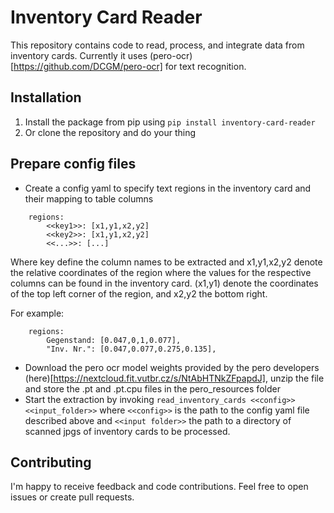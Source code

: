 # Inventory Card Reader
This repository contains code to read, process, and integrate data from inventory cards. Currently it uses (pero-ocr)[https://github.com/DCGM/pero-ocr] for text recognition. 

## Installation
1. Install the package from pip using `pip install inventory-card-reader`
2. Or clone the repository and do your thing

## Prepare config files
- Create a config yaml to specify text regions in the inventory card and their mapping to table columns
```
    regions: 
        <<key1>>: [x1,y1,x2,y2]
        <<key2>>: [x1,y1,x2,y2]
        <<...>>: [...]
```
Where key define the column names to be extracted and x1,y1,x2,y2 denote the relative coordinates of the region where the values for the respective columns can be found in the inventory card. (x1,y1) denote the coordinates of the top left corner of the region, and x2,y2 the bottom right. 

For example:
```
    regions:
        Gegenstand: [0.047,0,1,0.077],
        "Inv. Nr.": [0.047,0.077,0.275,0.135],
```
- Download the pero ocr model weights provided by the pero developers (here)[https://nextcloud.fit.vutbr.cz/s/NtAbHTNkZFpapdJ], unzip the file and store the .pt and .pt.cpu files in the pero_resources folder
- Start the extraction by invoking `read_inventory_cards <<config>> <<input_folder>>` where `<<config>>` is the path to the config yaml file described above and `<<input folder>>` the path to a directory of scanned jpgs of inventory cards to be processed.

## Contributing
I'm happy to receive feedback and code contributions. Feel free to open issues or create pull requests.
